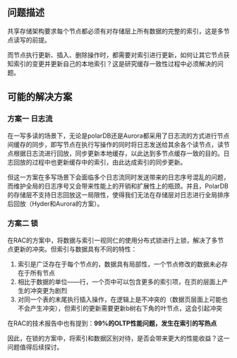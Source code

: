 ## 问题描述

共享存储架构要求每个节点都必须有对存储层上所有数据的完整的索引，这是多节点读写的前提。

而节点执行更新、插入、删除操作时，都需要对索引进行更新，如何让其它节点获知索引的变更并更新自己的本地索引？这是研究缓存一致性过程中必须解决的问题。

## 可能的解决方案

### 方案一 日志流

在一写多读的场景下，无论是polarDB还是Aurora都采用了日志流的方式进行节点间缓存的同步，即写节点在执行写操作的同时将日志发送给其余各个读节点，读节点根据日志流进行回放，同步更新本地缓存，以此达到多节点缓存一致的目的。日志回放的过程中也更新缓存中的索引，由此达成索引的同步更新。

但这一方案在多写场景下会面临多个日志流同时发送带来的日志序号混乱的问题，而维护全局的日志序号又会带来性能上的开销和扩展性上的瓶颈。并且，PolarDB的存储层不支持日志回放这一局限性，使得我们无法在存储层对日志进行全局排序后回放（Hyder和Aurora的方案）。

### 方案二 锁

在RAC的方案中，将数据与索引一视同仁的使用分布式锁进行上锁，解决了多节点更新的冲突。但索引与数据具有不同的特性：

1. 索引是广泛存在于每个节点的，数据具有局部性，一个节点修改的数据未必存在于所有节点
2. 相比于数据的单位——行，一个页中可以包含更多的索引项，在页的层面上产生的冲突更为剧烈
3. 对同一个表的末尾执行插入操作，在逻辑上是不冲突的（数据页层面上可能也不会产生冲突），但索引的更新需要更新b树右下角的叶节点，这会引起冲突

在RAC的技术报告中也有提到：**99%的OLTP性能问题，发生在索引的写热点**

因此，在锁的方案中，将索引和数据区别对待，是否会带来更大的性能收益？这一问题值得后续探讨。


